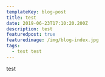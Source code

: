 ```yaml
---
templateKey: blog-post
title: test
date: 2019-06-23T17:10:20.200Z
description: test
featuredpost: true
featuredimage: /img/blog-index.jpg
tags:
  - test test
---
```

test
